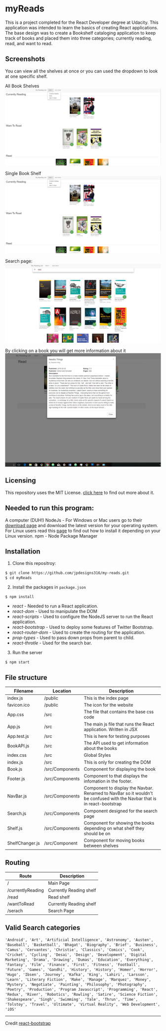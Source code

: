 # myReads
This is a project completed for the React Developer degree at Udacity. This application was intended to learn the basics of creating React applications. The base design was to create a Bookshelf cataloging application to keep track of books and placed them into three categories; currently reading, read, and want to read.

## Screenshots

You can view all the shelves at once or you can used the dropdown to look at one specific shelf.

All Book Shelves
![Main Page](/images/main02.PNG)

Single  Book Shelf
![Main Page](/images/main02.PNG)

Search page:
![Search Page](/images/search.PNG)

By clicking on a book you will get more information about it
![More Detail](/images/modal.PNG)

## Licensing

This repository uses the MIT License. [click here](Liscence.MD) to find out more about it.

## Needed to run this program:
A computer (DUH!)
NodeJs - For Windows or Mac users go to their [download page](https://nodejs.org/en/download) and download the latest version for your operating system. For Linux users read this [page](https://nodejs.org/en/download/package-manager/) to find out how to install it depending on your Linux version.
npm - Node Package Manager


## Installation
1. Clone this repositroy:
```
$ git clone https://github.com/jpdesigns316/my-reads.git
$ cd myReads
```
2. Install the packages in `package.json`
```
$ npm install
```
* *react* -  Needed to run a React application.
* *react-dom* - Used to manipulate the DOM
* *react-scripts* - Used to configure the NodeJS server to run the React application.
* *react-bootstrap* - Used to deploy some features of Twitter Bootstrap.
* *react-router-dom* - Used to create the routing for the application.
* *prop-types* - Used to pass down props from parent to child.
* *react-throtle* - Used for the search bar.

3. Run the server
```
$ npm start
```

## File structure
| Filename | Location | Description |
|---|--|---|
| index.js | /public | This is the index page |
| favicon.ico | /public | The icon for the website |
| App.css | /src | The file that contains the base css code |
| App.js | /src | The main js file that runs the React application. Written in JSX |
| App.test.js | /src | This is here for testing purposes |
| BookAPI.js | /src | The API used to get information about the books |
| index.css | /src | Global Styles|
| index.js | /src | This is only for creating the DOM |
| Book.js | /src/Components | Component for displaying the book |
| Footer.js | /src/Components | Component to that displays the infomation in the footer. |
| NavBar.js | /src/Components | Component to display the Navbar. Renamed to NavBar so it wouldn't be confused with the Navbar that is in react-bootstrap |
| Search.js | /src/Components | Component designed for the search page |
| Shelf.js | /src/Components | Component for showing the books depending on what shelf they should be on |
| ShelfChanger.js | /src/Component | Component for moving books between shelves |


 ## Routing
 | Route | Description |
 |--|--|
 | / | Main Page |
 | /currentlyReading | Currently Reading shelf |
 | /read | Read shelf |
 | /wantToRead | Currently Reading shelf |
 | /serach | Search Page |


## Valid Search categories

```
'Android', 'Art', 'Artificial Intelligence', 'Astronomy', 'Austen', 'Baseball', 'Basketball', 'Bhagat', 'Biography', 'Brief', 'Business', 'Camus', 'Cervantes', 'Christie', 'Classics', 'Comics', 'Cook', 'Cricket', 'Cycling', 'Desai', 'Design', 'Development', 'Digital Marketing', 'Drama', 'Drawing', 'Dumas', 'Education', 'Everything', 'Fantasy', 'Film', 'Finance', 'First', 'Fitness', 'Football', 'Future', 'Games', 'Gandhi', 'History', 'History', 'Homer', 'Horror', 'Hugo', 'Ibsen', 'Journey', 'Kafka', 'King', 'Lahiri', 'Larsson', 'Learn', 'Literary Fiction', 'Make', 'Manage', 'Marquez', 'Money', 'Mystery', 'Negotiate', 'Painting', 'Philosophy', 'Photography', 'Poetry', 'Production', 'Program Javascript', 'Programming', 'React', 'Redux', 'River', 'Robotics', 'Rowling', 'Satire', 'Science Fiction', 'Shakespeare', 'Singh', 'Swimming', 'Tale', 'Thrun', 'Time', 'Tolstoy', 'Travel', 'Ultimate', 'Virtual Reality', 'Web Development', 'iOS'
```
---
Credit [react-bootstrap](https://react-bootstrap.github.io/)
